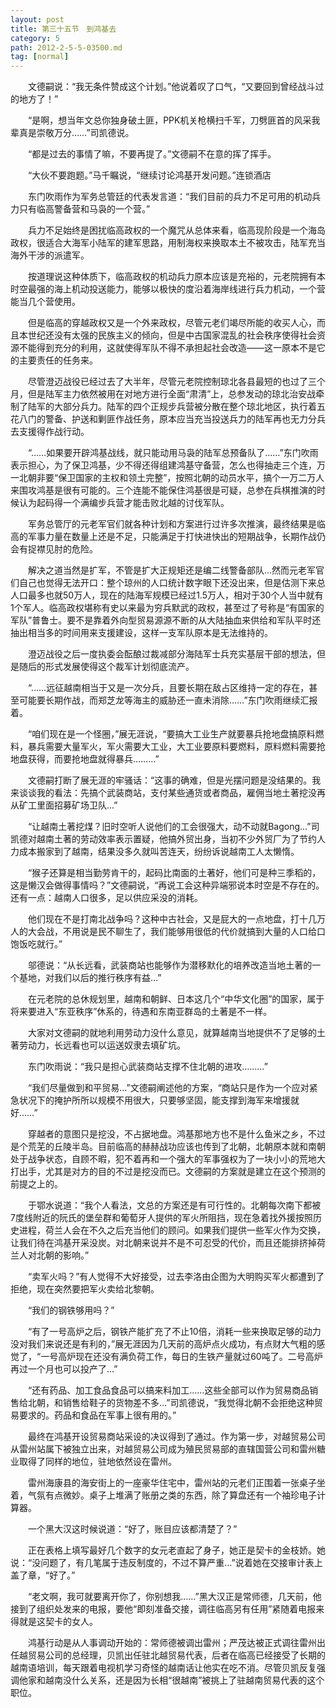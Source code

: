 ```yaml
---
layout: post
title: 第三十五节　到鸿基去
category: 5
path: 2012-2-5-5-03500.md
tag: [normal]
---
```


　　文德嗣说：“我无条件赞成这个计划。”他说着叹了口气，“又要回到曾经战斗过的地方了！”

　　“是啊，想当年文总你独身破土匪，PPK机关枪横扫千军，刀劈匪首的风采我辈真是崇敬万分……”司凯德说。

　　“都是过去的事情了嘛，不要再提了。”文德嗣不在意的挥了挥手。

　　“大伙不要跑题。”马千瞩说，“继续讨论鸿基开发问题。”连锁酒店

　　东门吹雨作为军务总管廷的代表发言道：“我们目前的兵力不足可用的机动兵力只有临高警备营和马袅的一个营。”

　　兵力不足始终是困扰临高政权的一个魔咒从总体来看，临高现阶段是一个海岛政权，很适合大海军小陆军的建军思路，用制海权来换取本土不被攻击，陆军充当海外干涉的派遣军。

　　按道理说这种体质下，临高政权的机动兵力原本应该是充裕的，元老院拥有本时空最强的海上机动投送能力，能够以极快的度沿着海岸线进行兵力机动，一个营能当几个营使用。

　　但是临高的穿越政权又是一个外来政权，尽管元老们竭尽所能的收买人心，而且本世纪还没有太强的民族主义的倾向，但是中古国家混乱的社会秩序使得社会资源不能得到充分的利用，这就使得军队不得不承担起社会改造――这一原本不是它的主要责任的任务来。

　　尽管澄迈战役已经过去了大半年，尽管元老院控制琼北各县最短的也过了三个月，但是陆军主力依然被用在对地方进行全面“肃清”上，总参发动的琼北治安战牵制了陆军的大部分兵力。陆军的四个正规步兵营被分散在整个琼北地区，执行着五花八门的警备、护送和剿匪作战任务，原本应当充当投送兵力的陆军再也无力分兵去支援得作战行动。

　　“……如果要开辟鸿基战线，就只能动用马袅的陆军总预备队了……”东门吹雨表示担心，为了保卫鸿基，少不得还得组建鸿基守备营，怎么也得抽走三个连，万一北朝非要“保卫国家的主权和领土完整”，按照北朝的动员水平，搞个一万二万人来围攻鸿基是很有可能的。三个连能不能保住鸿基很是可疑，总参在兵棋推演的时候认为起码得一个满编步兵营才能击败北越的讨伐军队。

　　军务总管厅的元老军官们就各种计划和方案进行过许多次推演，最终结果是临高的军事力量在数量上还是不足，只能满足于打快进快出的短期战争，长期作战仍会有捉襟见肘的危险。

　　解决之道当然是扩军，不管是扩大正规矩还是编二线警备部队…然而元老军官们自己也觉得无法开口：整个琼州的人口统计数字眼下还没出来，但是估测下来总人口最多也就50万人，现在的陆海军规模已经过1.5万人，相对于30个人当中就有1个军人。临高政权堪称有史以来最为穷兵默武的政权，甚至过了号称是“有国家的军队”普鲁士。要不是靠着外向型贸易源源不断的从大陆抽血来供给和军队平时还抽出相当多的时间用来支援建设，这样一支军队原本是无法维持的。

　　澄迈战役之后一度执委会酝酿过裁减部分海陆军士兵充实基层干部的想法，但是随后的形式发展使得这个裁军计划彻底流产。

　　“……远征越南相当于又是一次分兵，且要长期在敌占区维持一定的存在，甚至可能要长期作战，而郑芝龙等海主的威胁还一直未消除……”东门吹雨继续汇报着。

　　“咱们现在是一个怪圈，”展无涯说，“要搞大工业生产就要暴兵抢地盘搞原料燃料，暴兵需要大量军火，军火需要大工业，大工业要原料要燃料，原料燃料需要抢地盘获得，而要抢地盘就得暴兵………”

　　文德嗣打断了展无涯的牢骚话：“这事的确难，但是光摆问题是没结果的。我来谈谈我的看法：先搞个武装商站，支付某些通货或者商品，雇佣当地土著挖没再从矿工里面招募矿场卫队…”

　　“让越南土著挖煤？旧时空听人说他们的工会很强大，动不动就Bagong…”司凯德对越南土著的劳动效率表示置疑，他搞外贸出身，当初不少外贸厂为了节约人力成本搬家到了越南，结果没多久就叫苦连天，纷纷诉说越南工人太懒惰。

　　“猴子还算是相当勤劳肯干的，起码比南面的土著好，他们可是种三季稻的，这是懒汉会做得事情吗？”文德嗣说，“再说工会这种异端邪说本时空是不存在的。还有一点：越南人口很多，足以供应采没的消耗。

　　他们现在不是打南北战争吗？这种中古社会，又是屁大的一点地盘，打十几万人的大会战，不用说是民不聊生了，我们能够用很低的代价就搞到大量的人口给口饱饭吃就行。”

　　邬德说：“从长远看，武装商站也能够作为潜移默化的培养改造当地土著的一个基地，对我们以后的推行秩序有益…”

　　在元老院的总休规划里，越南和朝鲜、日本这几个“中华文化圈”的国家，属于将来要进入“东亚秩序”休系的，待遇和东南亚群岛的土著是不一样。

　　大家对文德嗣的就地利用劳动力没什么意见，就算越南当地提供不了足够的土著劳动力，长远看也可以运送奴隶去填矿坑。

　　东门吹雨说：“我只是担心武装商站支撑不住北朝的进攻………”

　　“我们尽量做到和平贸易…”文德嗣阐述他的方案，“商站只是作为一个应对紧急状况下的掩护所所以规模不用很大，只要够坚固，能支撑到海军来增援就好……”

　　穿越者的意图只是挖没，不占据地盘。鸿基那地方也不是什么鱼米之乡，不过是个荒芜的丘陵半岛。目前临高的赫赫战功应该也传到了北朝，北朝原本就和南朝处于战争状态，自顾不暇，犯不着再和一个强大的军事强权为了一块小小的荒地大打出手，尤其是对方的目的不过是挖没而已。文德嗣的方案就是建立在这个预测的前提之上的。

　　于鄂水说道：“我个人看法，文总的方案还是有可行性的。北朝每次南下都被7度线附近的阮氏的堡垒群和葡萄牙人提供的军火所阻挡，现在急着找外援按照历史进程，荷兰人会在不久之后充当他们的顾问。如果我们提供一些军火作为交换，让我们待在鸿基开采没炭。对北朝来说并不是不可忍受的代价，而且还能排挤掉荷兰人对北朝的影响。”

　　“卖军火吗？”有人觉得不大好接受，过去李洛由企图为大明购买军火都遭到了拒绝，现在突然要把军火卖给北黎朝。

　　“我们的钢铁够用吗？”

　　“有了一号高炉之后，钢铁产能扩充了不止10倍，消耗一些来换取足够的动力没对我们来说还是有利的，”展无涯因为几天前的高炉点火成功，有点财大气粗的感觉了，“一号高炉现在还没有满负荷工作，每日的生铁产量就过60吨了。二号高炉再过一个月也可以投产了…”

　　“还有药品、加工食品食品可以搞来料加工……这些全部可以作为贸易商品销售给北朝，和销售给鞋子的货物差不多…”司凯德说，“我觉得北朝不会拒绝这种贸易要求的。药品和食品在军事上很有用的。”

　　最终在鸿基开设贸易商站采设的决议得到了通过。作为第一步，对越贸易公司从雷州站属下被独立出来，对越贸易公司成为殖民贸易部的直辖国营公司和雷州糖业取得了同样的地位，驻地依然设在雷州。

　　雷州海康县的海安街上的一座豪华住宅中，雷州站的元老们正围着一张桌子坐着，气氛有点微妙。桌子上堆满了账册之类的东西，除了算盘还有一个袖珍电子计算器。

　　一个黑大汉这时候说道：“好了，账目应该都清楚了？”

　　正在表格上填写最好几个数字的女元老直起了身子，她正是契卡的金枝娇。她说：“没问题了，有几笔属于违反制度的，不过不算严重…”说着她在交接审计表上盖了章，“好了。”

　　“老文啊，我可就要离开你了，你别想我……”黑大汉正是常师德，几天前，他接到了组织处发来的电报，要他“即刻准备交接，调往临高另有任用”紧随着电报来得就是这契卡的女人。

　　鸿基行动是从人事调动开始的：常师德被调出雷州；严茂达被正式调往雷州出任越贸易公司的总经理，贝凯出任驻北越贸易代表，后者在临高已经接受了长期的越南语培训，每天跟着电视机学习奇怪的越南话让他实在吃不消。尽管贝凯反复强调他家和越南没什么关系，还是因为长相“很越南”被挑上了驻越南贸易代表的这个职位。